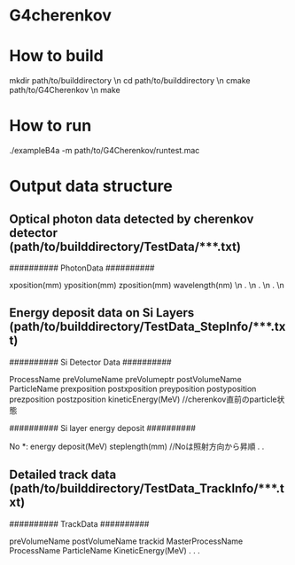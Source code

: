 # G4cherenkov

# How to build
mkdir path/to/builddirectory \n
cd path/to/builddirectory \n
cmake path/to/G4Cherenkov \n
make

# How to run
./exampleB4a -m path/to/G4Cherenkov/runtest.mac

# Output data structure
## Optical photon data detected by cherenkov detector (path/to/builddirectory/TestData/***.txt)


\#\#\#\#\#\#\#\#\#\# PhotonData \#\#\#\#\#\#\#\#\#\#

xposition(mm) yposition(mm) zposition(mm) wavelength(nm) \n
. \n
. \n
. \n

## Energy deposit data on Si Layers (path/to/builddirectory/TestData_StepInfo/***.txt)



\#\#\#\#\#\#\#\#\#\# Si Detector Data \#\#\#\#\#\#\#\#\#\#

ProcessName preVolumeName preVolumeptr postVolumeName ParticleName prexposition postxposition preyposition postyposition prezposition postzposition kineticEnergy(MeV) //cherenkov直前のparticle状態

\#\#\#\#\#\#\#\#\#\# Si layer energy deposit \#\#\#\#\#\#\#\#\#\#

No *: energy deposit(MeV) steplength(mm) //Noは照射方向から昇順
.
.


## Detailed track data (path/to/builddirectory/TestData_TrackInfo/***.txt)

\#\#\#\#\#\#\#\#\#\# TrackData \#\#\#\#\#\#\#\#\#\#

preVolumeName postVolumeName trackid MasterProcessName ProcessName ParticleName KineticEnergy(MeV)
.
.
.



